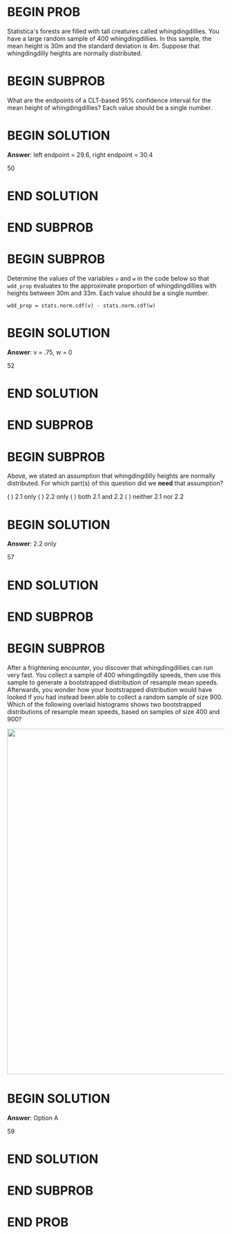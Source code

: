 # BEGIN PROB

Statistica's forests are filled with tall creatures called
whingdingdillies. You have a large random sample of 400
whingdingdillies. In this sample, the mean height is 30m and the
standard deviation is 4m. Suppose that whingdingdilly heights are
normally distributed.

# BEGIN SUBPROB

What are the endpoints of a CLT-based 95% confidence interval for the
mean height of whingdingdillies? Each value should be a single number.

# BEGIN SOLUTION
**Answer**: left endpoint = 29.6, right endpoint = 30.4

<average>50</average>

# END SOLUTION

# END SUBPROB

# BEGIN SUBPROB

Determine the values of the variables `v` and `w` in the code below so
that `wdd_prop` evaluates to the approximate proportion of
whingdingdillies with heights between 30m and 33m. Each value should
be a single number.

    wdd_prop = stats.norm.cdf(v) - stats.norm.cdf(w)


# BEGIN SOLUTION
**Answer**: v = .75, w = 0

<average>52</average>

# END SOLUTION

# END SUBPROB

# BEGIN SUBPROB

Above, we stated an assumption that whingdingdilly heights are normally
distributed. For which part(s) of this question did we **need** that
assumption?

( ) 2.1 only 
( ) 2.2 only 
( ) both 2.1 and 2.2 
( ) neither 2.1 nor 2.2

# BEGIN SOLUTION
**Answer**: 2.2 only

<average>57</average>

# END SOLUTION

# END SUBPROB

# BEGIN SUBPROB

After a frightening encounter, you discover that whingdingdillies can
run very fast. You collect a sample of 400 whingdingdilly speeds, then
use this sample to generate a bootstrapped distribution of resample mean
speeds. Afterwards, you wonder how your bootstrapped distribution would
have looked if you had instead been able to collect a random sample of
size 900. Which of the following overlaid histograms shows two
bootstrapped distributions of resample mean speeds, based on samples of
size 400 and 900?

<center><img src="../assets/images/fa24-quizzes/histograms.png" width=800></center>

# BEGIN SOLUTION
**Answer**: Option A

<average>59</average>

# END SOLUTION

# END SUBPROB

# END PROB